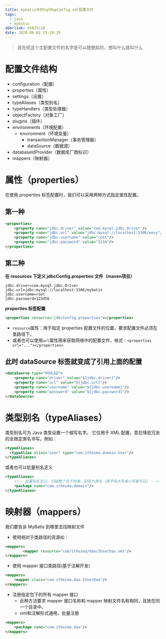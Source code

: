 ```yaml
---
title: mybatis中的SqlMapConfig.xml配置文件
tags:
  - java
  - mybatis
abbrlink: e5025c28
date: 2020-06-02 15:19:29
---
```


> 首先呢这个主配置文件的名字是可以随便起的，想叫什么就叫什么
# 配置文件结构
- configuration（配置）
- properties（属性）
- settings（设置）
- typeAliases（类型别名）
- typeHandlers（类型处理器）
- objectFactory（对象工厂）
- plugins（插件）
- environments（环境配置）
	- environment（环境变量）
		- transactionManager（事务管理器）
		- dataSource（数据源）
- databaseIdProvider（数据库厂商标识）
- mappers（映射器）

# 属性（properties）
在使用 properties 标签配置时，我们可以采用两种方式指定属性配置。
## 第一种
```xml
<properties>
	<property name="jdbc.driver" value="com.mysql.jdbc.Driver"/>
	<property name="jdbc.url" value="jdbc:mysql://localhost:3306/eesy"/>
	<property name="jdbc.username" value="root"/>
	<property name="jdbc.password" value="1234"/>
</properties>
```
## 第二种
**在 resources 下定义 jdbcConfig.properties 文件（maven项目）**
```properties
jdbc.driver=com.mysql.jdbc.Driver
jdbc.url=jdbc:mysql://localhost:3306/mybatis
jdbc.username=root
jdbc.password=123456
```
**properties 标签配置**
```xml
<properties resource="jdbcConfig.properties"></properties>
```
- `resource`属性：用于指定 properties 配置文件的位置，要求配置文件必须在类路径下。
- 或者也可以使用`url`属性用来获取网络中的配置文件，格式：`<properties url="..."></properties>`

## 此时 dataSource 标签就变成了引用上面的配置
```xml
<dataSource type="POOLED">
	<property name="driver" value="${jdbc.driver}"/>
	<property name="url" value="${jdbc.url}"/>
	<property name="username" value="${jdbc.username}"/>
	<property name="password" value="${jdbc.password}"/>
</dataSource>
```
# 类型别名（typeAliases）
类型别名可为 Java 类型设置一个缩写名字。 它仅用于 XML 配置，意在降低冗余的全限定类名书写。例如：
```xml
<typeAliases>
  <typeAlias alias="user" type="com.itheima.domain.User"/>
</typeAliases>
```
或者也可以批量别名定义
```xml
<typeAliases>
	<!-- 批量别名定义，扫描整个包下的类，别名为类名（首字母大写或小写都可以） -->
	<package name="com.itheima.domain"/>
</typeAliases>
```

# 映射器（mappers）
我们要告诉 MyBatis 到哪里去找映射文件
- 使用相对于类路径的资源如：
```xml
<mappers>
        <mapper resource="com/itheima/dao/IUserDao.xml"/>
</mappers>
```
- 使用 mapper 接口类路径(基于注解开发)
```xml
<mappers>
	<mapper class="com.itheima.dao.IUserDao"/>
</mappers>
```
- 注册指定包下的所有 mapper 接口
	- 此种方法要求 mapper 接口名称和 mapper 映射文件名称相同，且放在同一个目录中。
	- xml和注解形式通用，批量注册
```xml
<mappers>
	<package name="com.itheima.dao"/>
</mappers>
```



